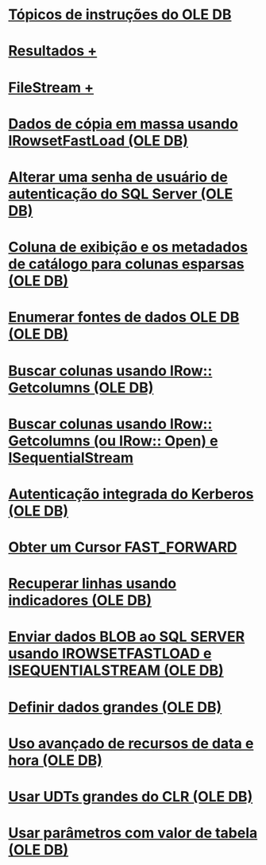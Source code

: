 # [Tópicos de instruções do OLE DB](ole-db-how-to-topics.md)

# [Resultados +](../../relational-databases/native-client-ole-db-how-to/results/processing-results-how-to-topics-ole-db.md)
# [FileStream +](../../relational-databases/native-client-ole-db-how-to/filestream/filestream-and-ole-db.md)

# [Dados de cópia em massa usando IRowsetFastLoad (OLE DB)](bulk-copy-data-using-irowsetfastload-ole-db.md)
# [Alterar uma senha de usuário de autenticação do SQL Server (OLE DB)](change-a-sql-server-authentication-user-password-ole-db.md)
# [Coluna de exibição e os metadados de catálogo para colunas esparsas (OLE DB)](display-column-and-catalog-metadata-for-sparse-columns-ole-db.md)
# [Enumerar fontes de dados OLE DB (OLE DB)](enumerate-ole-db-data-sources-ole-db.md)
# [Buscar colunas usando IRow:: Getcolumns (OLE DB)](fetch-columns-using-irow-getcolumns-ole-db.md)
# [Buscar colunas usando IRow:: Getcolumns (ou IRow:: Open) e ISequentialStream](fetch-columns-using-irow-getcolumns-or-irow-open-and-isequentialstream.md)
# [Autenticação integrada do Kerberos (OLE DB)](integrated-kerberos-authentication-ole-db.md)
# [Obter um Cursor FAST_FORWARD](obtain-a-fast-forward-cursor.md)
# [Recuperar linhas usando indicadores (OLE DB)](retrieve-rows-using-bookmarks-ole-db.md)
# [Enviar dados BLOB ao SQL SERVER usando IROWSETFASTLOAD e ISEQUENTIALSTREAM (OLE DB)](send-blob-data-to-sql-server-using-irowsetfastload-and-isequentialstream-ole-db.md)
# [Definir dados grandes (OLE DB)](set-large-data-ole-db.md)
# [Uso avançado de recursos de data e hora (OLE DB)](use-enhanced-date-and-time-features-ole-db.md)
# [Usar UDTs grandes do CLR (OLE DB)](use-large-clr-udts-ole-db.md)
# [Usar parâmetros com valor de tabela (OLE DB)](use-table-valued-parameters-ole-db.md)

